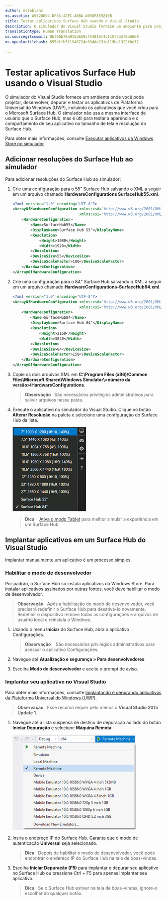 ```yaml
---
author: mcleblanc
ms.assetid: A5320094-DF53-42FC-A6BA-A958F8E9210B
title: Testar aplicativos Surface Hub usando o Visual Studio
description: O simulador do Visual Studio fornece um ambiente para projetar, desenvolver, depurar e testar aplicativos UWP, incluindo aplicativos criados para o Surface Hub.
translationtype: Human Translation
ms.sourcegitcommit: 0bf96b70a915d659c754816f4c115f3b3f0a5660
ms.openlocfilehash: 655dffb5f1948724c894de291e119be1322f6e77

---
```


# Testar aplicativos Surface Hub usando o Visual Studio
O simulador do Visual Studio fornece um ambiente onde você pode projetar, desenvolver, depurar e testar os aplicativos de Plataforma Universal do Windows (UWP), incluindo os aplicativos que você criou para o Microsoft Surface Hub. O simulador não usa a mesma interface de usuário que o Surface Hub, mas é útil para testar a aparência e o comportamento de seu aplicativo no tamanho de tela e resolução do Surface Hub.

Para obter mais informações, consulte [Executar aplicativos da Windows Store no simulador](https://msdn.microsoft.com/library/hh441475.aspx).

## Adicionar resoluções do Surface Hub ao simulador
Para adicionar resoluções do Surface Hub ao simulador:

1. Crie uma configuração para o 55" Surface Hub salvando o XML a seguir em um arquivo chamado **HardwareConfigurations SurfaceHub55.xml**.  

    ```xml
    <?xml version="1.0" encoding="UTF-8"?>
    <ArrayOfHardwareConfiguration xmlns:xsd="http://www.w3.org/2001/XMLSchema"
                                  xmlns:xsi="http://www.w3.org/2001/XMLSchema-instance">
        <HardwareConfiguration>
            <Name>SurfaceHub55</Name>
            <DisplayName>Surface Hub 55"</DisplayName>
            <Resolution>
                <Height>1080</Height>
                <Width>1920</Width>
            </Resolution>
            <DeviceSize>55</DeviceSize>
            <DeviceScaleFactor>100</DeviceScaleFactor>
        </HardwareConfiguration>
    </ArrayOfHardwareConfiguration>
    ```

2. Crie uma configuração para o 84" Surface Hub salvando o XML a seguir em um arquivo chamado **HardwareConfigurations-SurfaceHub84.xml**.

    ```xml
    <?xml version="1.0" encoding="UTF-8"?>
    <ArrayOfHardwareConfiguration xmlns:xsd="http://www.w3.org/2001/XMLSchema"
                                  xmlns:xsi="http://www.w3.org/2001/XMLSchema-instance">
        <HardwareConfiguration>
            <Name>SurfaceHub84</Name>
            <DisplayName>Surface Hub 84"</DisplayName>
            <Resolution>
                <Height>2160</Height>
                <Width>3840</Width>
            </Resolution>
            <DeviceSize>84</DeviceSize>
            <DeviceScaleFactor>150</DeviceScaleFactor>
        </HardwareConfiguration>
    </ArrayOfHardwareConfiguration>
    ```

3. Copie os dois arquivos XML em **C:\Program Files (x86)\Common Files\Microsoft Shared\Windows Simulator\\&lt;número da versão&gt;\HardwareConfigurations**.

   > **Observação**
            &nbsp;&nbsp;São necessários privilégios administrativos para salvar arquivos nessa pasta.

4. Execute o aplicativo no simulador do Visual Studio. Clique no botão **Alterar Resolução** na paleta e selecione uma configuração do Surface Hub da lista.

    ![Resoluções de simulador do Visual Studio](images/vs-simulator-resolutions.png)

   > **Dica**
            &nbsp;&nbsp;
            [Ativa o modo Tablet](http://windows.microsoft.com/windows-10/getstarted-like-a-tablet) para melhor simular a experiência em um Surface Hub.

## Implantar aplicativos em um Surface Hub do Visual Studio
Implantar manualmente um aplicativo é um processo simples.

### Habilitar o modo de desenvolvedor
Por padrão, o Surface Hub só instala aplicativos da Windows Store. Para instalar aplicativos assinados por outras fontes, você deve habilitar o modo de desenvolvedor.

> **Observação**
            &nbsp;&nbsp;Após a habilitação do modo de desenvolvedor, você precisará redefinir o Surface Hub para desativá-lo novamente. Redefinir o dispositivo remove todas as configurações e arquivos de usuário local e reinstala o Windows.

1. Usando o menu **Iniciar** do Surface Hub, abra o aplicativo Configurações.

   >  **Observação**
            &nbsp;&nbsp; São necessários privilégios administrativos para acessar o aplicativo Configurações.

2. Navegue até **Atualização e segurança > Para desenvolvedores**.

3. Escolha **Modo de desenvolvedor** e aceite o prompt de aviso.

### Implantar seu aplicativo no Visual Studio
Para obter mais informações, consulte [Implantando e depurando aplicativos da Plataforma Universal do Windows (UWP)](https://msdn.microsoft.com/windows/uwp/debug-test-perf/deploying-and-debugging-uwp-apps).

   > **Observação**
            &nbsp;&nbsp;Esse recurso requer pelo menos o **Visual Studio 2015 Update 1**.

1. Navegue até a lista suspensa de destino de depuração ao lado do botão **Iniciar Depuração** e selecione **Máquina Remota**.

    <!--lcap: in your screenshot, you have local machine selected-->

   ![Lista suspensa de destinos de depuração do Visual Studio](images/vs-debug-target.png)

2. Insira o endereço IP do Surface Hub. Garanta que o modo de autenticação **Universal** seja selecionado.

   > **Dica**
            &nbsp;&nbsp;Depois de habilitar o modo de desenvolvedor, você pode encontrar o endereço IP do Surface Hub na tela de boas-vindas.

3. Escolha **Iniciar Depuração (F5)** para implantar e depurar seu aplicativo no Surface Hub ou pressione Ctrl + F5 para apenas implantar seu aplicativo.

   > **Dica**
            &nbsp;&nbsp;Se o Surface Hub estiver na tela de boas-vindas, ignore-o escolhendo qualquer botão.



<!--HONumber=Jun16_HO4-->


